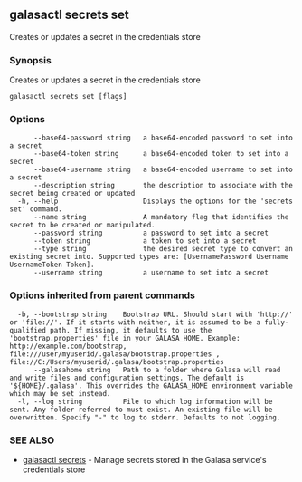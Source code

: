 ## galasactl secrets set

Creates or updates a secret in the credentials store

### Synopsis

Creates or updates a secret in the credentials store

```
galasactl secrets set [flags]
```

### Options

```
      --base64-password string   a base64-encoded password to set into a secret
      --base64-token string      a base64-encoded token to set into a secret
      --base64-username string   a base64-encoded username to set into a secret
      --description string       the description to associate with the secret being created or updated
  -h, --help                     Displays the options for the 'secrets set' command.
      --name string              A mandatory flag that identifies the secret to be created or manipulated.
      --password string          a password to set into a secret
      --token string             a token to set into a secret
      --type string              the desired secret type to convert an existing secret into. Supported types are: [UsernamePassword Username UsernameToken Token].
      --username string          a username to set into a secret
```

### Options inherited from parent commands

```
  -b, --bootstrap string    Bootstrap URL. Should start with 'http://' or 'file://'. If it starts with neither, it is assumed to be a fully-qualified path. If missing, it defaults to use the 'bootstrap.properties' file in your GALASA_HOME. Example: http://example.com/bootstrap, file:///user/myuserid/.galasa/bootstrap.properties , file://C:/Users/myuserid/.galasa/bootstrap.properties
      --galasahome string   Path to a folder where Galasa will read and write files and configuration settings. The default is '${HOME}/.galasa'. This overrides the GALASA_HOME environment variable which may be set instead.
  -l, --log string          File to which log information will be sent. Any folder referred to must exist. An existing file will be overwritten. Specify "-" to log to stderr. Defaults to not logging.
```

### SEE ALSO

* [galasactl secrets](galasactl_secrets.md)	 - Manage secrets stored in the Galasa service's credentials store

